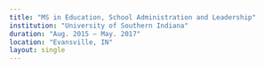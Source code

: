```yaml
---
title: "MS in Education, School Administration and Leadership"
institution: "University of Southern Indiana"
duration: "Aug. 2015 – May. 2017"
location: "Evansville, IN"
layout: single
---
```

